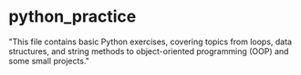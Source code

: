 # python_practice
"This file contains basic Python exercises, covering topics from loops, data structures, and string methods to object-oriented programming (OOP) and some small projects."
